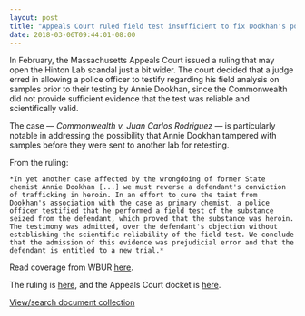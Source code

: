 ```yaml
---
layout: post
title: "Appeals Court ruled field test insufficient to fix Dookhan's potential taint"
date: 2018-03-06T09:44:01-08:00
---
```


In February, the Massachusetts Appeals Court issued a ruling that may open the Hinton Lab scandal just a bit wider. The court decided that a judge erred in allowing a police officer to testify regarding his field analysis on samples prior to their testing by Annie Dookhan, since the Commonwealth did not provide sufficient evidence that the test was reliable and scientifically valid. 

The case — *Commonwealth v. Juan Carlos Rodriguez* — is particularly notable in addressing the possibility that Annie Dookhan tampered with samples before they were sent to another lab for retesting. 

From the ruling: 

	*In yet another case affected by the wrongdoing of former State chemist Annie Dookhan [...] we must reverse a defendant's conviction of trafficking in heroin. In an effort to cure the taint from Dookhan's association with the case as primary chemist, a police officer testified that he performed a field test of the substance seized from the defendant, which proved that the substance was heroin. The testimony was admitted, over the defendant's objection without establishing the scientific reliability of the field test. We conclude that the admission of this evidence was prejudicial error and that the defendant is entitled to a new trial.*

Read coverage from WBUR <a href="http://www.wbur.org/news/2018/02/20/dookhan-drug-field-test" target="_blank">here</a>. 

The ruling is <a href="http://masscases.com/cases/app/92/92massappct774.html" target="_blank">here</a>, and the Appeals Court docket is <a href="http://www.ma-appellatecourts.org/search_number.php?dno=16-P-1569" target="_blank">here</a>. 

<div id="DC-search-document-4403703-document-4403704" class="DC-embed DC-embed-search DC-search-container"></div><script src="//assets.documentcloud.org/embed/loader.js"></script><script>  dc.embed.load('https://www.documentcloud.org/search/embed/', {    q: "document: 4403703 document: 4403704",    container: "#DC-search-document-4403703-document-4403704",    title: "Commonwealth v. Juan Carlos Rodriguez",    order: "title",    per_page: 6,    search_bar: true,    organization: 1226  });</script><noscript>  <a href="https://www.documentcloud.org/public/search/document%3A%204403703%20document%3A%204403704">View/search document collection</a></noscript>